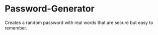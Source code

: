 # Password-Generator
Creates a random password with real words that are secure but easy to remember.

